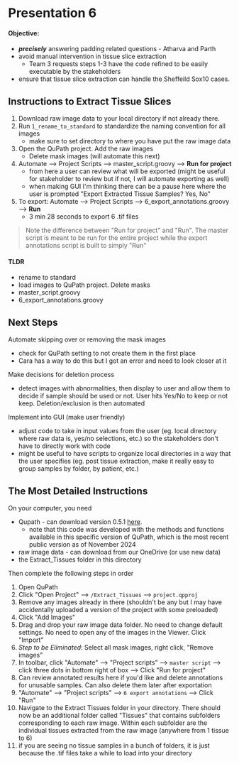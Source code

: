 # Presentation 6

#### Objective: 
- ***precisely*** answering padding related questions - Atharva and Parth 
- avoid manual intervention in tissue slice extraction
	- Team 3 requests steps 1-3 have the code refined to be easily executable by the stakeholders
- ensure that tissue slice extraction can handle the Sheffeild Sox10 cases. 

## Instructions to Extract Tissue Slices

1. Download raw image data to your local directory if not already there.
2. Run `1_rename_to_standard` to standardize the naming convention for all images
	- make sure to set directory to where you have put the raw image data
3. Open the QuPath project. Add the raw images
	- Delete mask images (will automate this next)
4. Automate --> Project Scripts --> master_script.groovy --> **Run for project** 
	- from here a user can review what will be exported (might be useful for stakeholder to review but if not, I will automate exporting as well)
	- when making GUI I'm thinking there can be a pause here where the user is prompted "Export Extracted Tissue Samples? Yes, No"
5. To export: Automate --> Project Scripts --> 6_export_annotations.groovy --> **Run**
	- 3 min 28 seconds to export 6 .tif files

>Note the difference between "Run for project" and "Run". The master script is meant to be run for the entire project while the export annotations script is built to simply "Run"

#### TLDR
- rename to standard
- load images to QuPath project. Delete masks
- master_script.groovy
- 6_export_annotations.groovy

## Next Steps
Automate skipping over or removing the mask images
- check for QuPath setting to not create them in the first place
- Cara has a way to do this but I got an error and need to look closer at it

Make decisions for deletion process
- detect images with abnormalities, then display to user and allow them to decide if sample should be used or not. User hits Yes/No to keep or not keep. Deletion/exclusion is then automated

Implement into GUI (make user friendly)
- adjust code to take in input values from the user (eg. local directory where raw data is, yes/no selections, etc.) so the stakeholders don't have to directly work with code
- might be useful to have scripts to organize local directories in a way that the user specifies (eg. post tissue extraction, make it really easy to group samples by folder, by patient, etc.)

## The Most Detailed Instructions

On your computer, you need
- Qupath - can download version 0.5.1 [here](https://qupath.github.io/).
  	- note that this code was developed with the methods and functions available in this specific version of QuPath, which is the most recent public version as of November 2024
- raw image data - can download from our OneDrive (or use new data)
- the Extract_Tissues folder in this directory

Then complete the following steps in order
1. Open QuPath
2. Click "Open Project" --> `/Extract_Tissues` --> `project.qpproj`
3. Remove any images already in there (shouldn't be any but I may have accidentally uploaded a version of the project with some preloaded)
4. Click "Add Images"
5. Drag and drop your raw image data folder. No need to change default settings. No need to open any of the images in the Viewer. Click "Import"
6. *Step to be Eliminated*: Select all mask images, right click, "Remove images"
7. In toolbar, click "Automate" --> "Project scripts" --> `master script` --> click three dots in bottom right of box --> Click "Run for project"
8. Can review annotated results here if you'd like and delete annotations for unusable samples. Can also delete them later after exportation
9. "Automate" --> "Project scripts" --> `6 export annotations` --> Click "Run"
10. Navigate to the Extract Tissues folder in your directory. There should now be an additional folder called "Tissues" that contains subfolders corresponding to each raw image. Within each subfolder are the individual tissues extracted from the raw image (anywhere from 1 tissue to 6)
11. if you are seeing no tissue samples in a bunch of folders, it is just because the .tif files take a while to load into your directory
